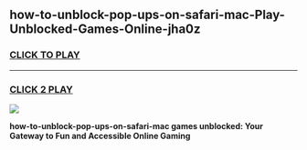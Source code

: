 
## how-to-unblock-pop-ups-on-safari-mac-Play-Unblocked-Games-Online-jha0z
<h3>
<a href="https://premium76.site?title=how-to-unblock-pop-ups-on-safari-mac&ref=25A">CLICK TO PLAY</a></h3>
<hr>

<h3>
<a href="https://premium76.site?title=how-to-unblock-pop-ups-on-safari-mac&ref=25A">CLICK 2 PLAY</a>
  
</h3>

<a href="https://premium76.site?title=how-to-unblock-pop-ups-on-safari-mac&ref=25A"><img src="https://clearcache.store/games.png"></a>


**how-to-unblock-pop-ups-on-safari-mac games unblocked: Your Gateway to Fun and Accessible Online Gaming**
